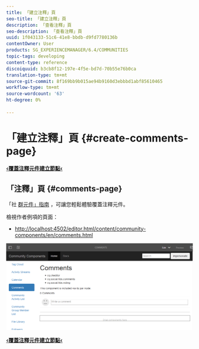 ```yaml
---
title: 「建立注釋」頁
seo-title: 「建立注釋」頁
description: 「查看注釋」頁
seo-description: 「查看注釋」頁
uuid: 1f043133-51c6-41e8-bbdb-d9fd7780136b
contentOwner: User
products: SG_EXPERIENCEMANAGER/6.4/COMMUNITIES
topic-tags: developing
content-type: reference
discoiquuid: b3cb8f12-197e-4f5e-bd7d-70b55e76b0ca
translation-type: tm+mt
source-git-commit: 8f169bb9b015ae94b9160d3ebbbd1abf85610465
workflow-type: tm+mt
source-wordcount: '63'
ht-degree: 0%

---
```



# 「建立注釋」頁 {#create-comments-page}

**[‹覆蓋注釋元件](overlay-comments.md)[建立節點‹](overlay-create-nodes.md)**

## 「注釋」頁 {#comments-page}

「社 [群元件」指南](components-guide.md) ，可讓您輕鬆體驗覆蓋注釋元件。

檢視作者例項的頁面：

* [http://localhost:4502/editor.html/content/community-components/en/comments.html](http://localhost:4502/editor.html/content/community-components/en/comments.html)

![chlimage_1-125](assets/chlimage_1-125.png)

**[‹覆蓋注釋元件](overlay-comments.md)[建立節點‹](overlay-create-nodes.md)**